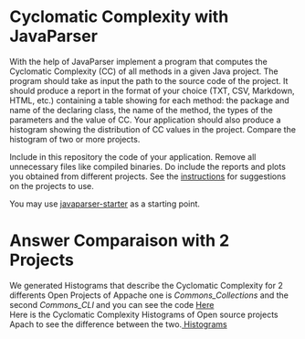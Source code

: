 # Cyclomatic Complexity with JavaParser

With the help of JavaParser implement a program that computes the Cyclomatic Complexity (CC) of all methods in a given Java project. The program should take as input the path to the source code of the project. It should produce a report in the format of your choice (TXT, CSV, Markdown, HTML, etc.) containing a table showing for each method: the package and name of the declaring class, the name of the method, the types of the parameters and the value of CC.
Your application should also produce a histogram showing the distribution of CC values in the project. Compare the histogram of two or more projects.


Include in this repository the code of your application. Remove all unnecessary files like compiled binaries. Do include the reports and plots you obtained from different projects. See the [instructions](../sujet.md) for suggestions on the projects to use.

You may use [javaparser-starter](../code/javaparser-starter) as a starting point.  


# Answer Comparaison with 2 Projects    

We generated Histograms that describe the Cyclomatic Complexity for 2 differents Open   Projects of Appache one is _Commons_Collections_ and the second _Commons_CLI_
and you can see the code <a href='https://github.com/salahbdg/VV-ESIR-TP2/blob/dqsuff/code/Exercise5/README.md' target='_blank'>Here</a>   
Here is the Cyclomatic Complexity Histograms of Open source projects Apach to see the difference between the two.<a href='https://github.com/salahbdg/VV-ESIR-TP2/tree/dqsuff/code/images'> Histograms</a>


